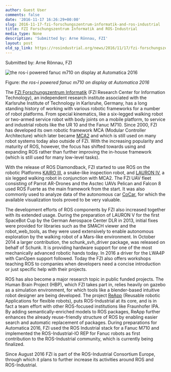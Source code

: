 ```yaml
---
author: Guest User
comments: false
date: '2016-11-17 16:26:29+00:00'
slug: 2016-11-17-fzi-forschungszentrum-informatik-and-ros-industrial
title: FZI Forschungszentrum Informatik and ROS-Industrial
media_type: None
description: 'Submitted by: Arne Rönnau, FZI'
layout: post
old_sp_link: https://rosindustrial.org/news/2016/11/17/fzi-forschungszentrum-informatik-and-ros-industrial
---
```


Submitted by: Arne Rönnau, FZI

![the ros-i powered fanuc m710 on display at Automatica 2016](https://images.squarespace-cdn.com/content/v1/51df34b1e4b08840dcfd2841/1479399176309-CAC8QK2P5EMD7ITOLX3Y/image-asset.jpeg)

Figure: *the ros-i powered fanuc m710 on display at Automatica 2016*

The [FZI Forschungszentrum Informatik](https://www.fzi.de/en/home/) (FZI Research Center for Information Technology), an independent research institute associated with the Karlsruhe Institute of Technology in Karlsruhe, Germany, has a long standing history of working with various robotic frameworks for a number of robot platforms. From special kinematics, like a six-legged walking robot or two-armed service robot with body joints on a mobile platform, to service and industrial robots like the UR 10 and the Fanuc M710. Since 2000, FZI has developed its own robotic framework MCA (Modular Controller Architecture) which later became [MCA2](http://mca2.fzi.de/wiki/index.php/Main_Page) and which is still used on many robot systems today also outside of FZI. With the increasing popularity and maturity of ROS, however, the focus has shifted towards using and expanding ROS rather than further improving the in-house framework (which is still used for many low-level tasks).

With the release of ROS Diamondback, FZI started to use ROS on the robotic Platforms [KAIRO III](https://www.fzi.de/en/research/projekt-details/kairo/), a snake-like inspection robot, and [LAURON IV](https://www.fzi.de/en/research/projekt-details/lauron/), a six legged walking robot in conjunction with MCA2. The FZI UAV fleet consisting of Parrot AR-Drones and the Asctec UAVs Pelican and Falcon 8 used ROS Fuerte as the main framework from the start. It was also commonly used to analyze data of the autonomous car [CoCar](https://www.fzi.de/en/research/projekt-details/cocar/), for which the available visualization tools proved to be very valuable.

The development efforts of ROS components by FZI also increased together with its extended usage. During the preparation of LAURON V for the first SpaceBot Cup by the German Aerospace Center DLR in 2013, initial fixes were provided for libraries such as the SMACH viewer and the robot\_web\_tools, as they were used extensively to enable autonomous exploration by the walking robot of a Mars-like environment. In October 2014 a larger contribution, the schunk\_svh\_driver package, was released on behalf of Schunk. It is providing hardware support for one of the most mechanically advanced robotic hands today. In 2016 a driver for the LWA4P with CanOpen support followed. Today the FZI also offers workshops teaching ROS to companies when developers need a concise introduction or just specific help with their projects.

ROS has also become a major research topic in public funded projects. The Human Brain Project (HBP), which FZI takes part in, relies heavily on gazebo as a simulation environment, for which tools like a blender-based intuitive robot designer are being developed. The project [ReApp](http://www.reapp-projekt.de/) (Reusable robotic Applications for flexible robots), puts ROS-Industrial at its core, and is in fact a team effort with other ROS-focused institutions like Fraunhofer IPA. By adding semantically-enriched models to ROS packages, ReApp further enhances the already reuse-friendly structure of ROS by enabling easier search and automatic replacement of packages. During preparations for Automatica 2016, FZI used the ROS Industrial stack for a Fanuc M710 and implemented the ROS-Industrial-IO REP for Fanuc robots as first contribution to the ROS-Industrial community, which is currently being finalized.

Since August 2016 FZI is part of the ROS-Industrial Consortium Europe, through which it plans to further increase its activities around ROS and ROS-Industrial. 


